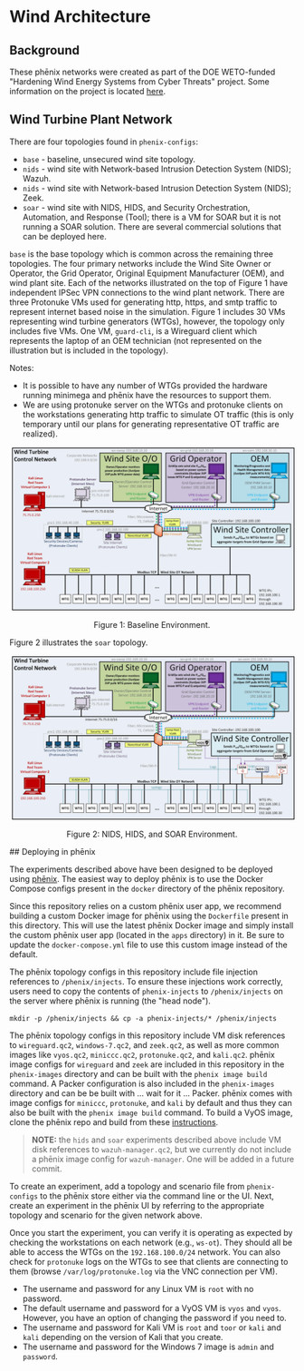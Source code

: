 # Wind Architecture

## Background
These phēnix networks were created as part of the DOE WETO-funded "Hardening Wind Energy Systems from Cyber Threats" project. Some information on the project is located [here](https://www.energy.gov/sites/default/files/2021-10/fy21peerreview-gridintegration-snl-johnson2.pdf).

## Wind Turbine Plant Network

There are four topologies found in `phenix-configs`: 
* `base` - baseline, unsecured wind site topology.
* `nids` - wind site with Network-based Intrusion Detection System (NIDS); Wazuh.
* `nids` - wind site with Network-based Intrusion Detection System (NIDS); Zeek.
* `soar` - wind site with NIDS, HIDS, and Security Orchestration, Automation, and Response (Tool); there is a VM for SOAR
but it is not running a SOAR solution. There are several commercial solutions that can be deployed here. 

`base` is the base topology which is common across the remaining
three topologies. The four primary networks include the Wind Site
Owner or Operator, the Grid Operator, Original Equipment Manufacturer (OEM), and wind plant site. Each of the
networks illustrated on the top of Figure 1 have independent IPSec VPN
connections to the wind plant network. There are three Protonuke VMs used for
generating http, https, and smtp traffic to represent internet based noise in
the simulation. Figure 1 includes 30 VMs representing wind turbine generators
(WTGs), however, the topology only includes five VMs. One VM, `guard-cli`, is a
Wireguard client which represents the laptop of an OEM technician (not
represented on the illustration but is included in the topology).

Notes:

- It is possible to have any number of WTGs provided the hardware running
  minimega and phēnix have the resources to support them.
- We are using protonuke server on the WTGs and protonuke clients on the
  workstations generating http traffic to simulate OT traffic (this is only
  temporary until our plans for generating representative OT traffic are
  realized).

![Figure 1: Baseline Environment](.images/wind-1.jpg)
<p align = "center">
Figure 1: Baseline Environment.
</p>

Figure 2 illustrates the `soar` topology.

![Figure 2: NIDS, HIDS, and SOAR Environment](.images/wind-5.jpg)
<p align = "center">
Figure 2: NIDS, HIDS, and SOAR Environment.
</p>
## Deploying in phēnix

The experiments described above have been designed to be deployed using
[phēnix](https://github.com/sandia-minimega/phenix). The easiest way to deploy
phēnix is to use the Docker Compose configs present in the `docker` directory of
the phēnix repository.

Since this repository relies on a custom phēnix user app, we recommend building
a custom Docker image for phēnix using the `Dockerfile` present in this
directory. This will use the latest phēnix Docker image and simply install the
custom phēnix user app (located in the `apps` directory) in it. Be sure to
update the `docker-compose.yml` file to use this custom image instead of the
default.

The phēnix topology configs in this repository include file injection references
to `/phenix/injects`. To ensure these injections work correctly, users need to
copy the contents of `phenix-injects` to `/phenix/injects` on the server where
phēnix is running (the "head node").

```
mkdir -p /phenix/injects && cp -a phenix-injects/* /phenix/injects
```

The phēnix topology configs in this repository include VM disk references to
`wireguard.qc2`, `windows-7.qc2`, and `zeek.qc2`, as well as more common images
like `vyos.qc2`, `miniccc.qc2`, `protonuke.qc2`, and `kali.qc2`. phēnix image configs for
`wireguard` and `zeek` are included in this repository in the `phenix-images`
directory and can be built with the `phenix image build` command. A Packer
configuration is also included in the `phenix-images` directory and can be be
built with ... wait for it ... Packer. phēnix comes with image configs for
`miniccc`, `protonuke`, and `kali` by default and thus they can also be built
with the `phenix image build` command. To build a VyOS image, clone the phēnix
repo and build from these
[instructions](https://github.com/sandia-minimega/phenix/tree/main/hack/vyos).

> **NOTE:** the `hids` and `soar` experiments described above include VM disk
> references to `wazuh-manager.qc2`, but we currently do not include a phēnix
> image config for `wazuh-manager`. One will be added in a future commit.

To create an experiment, add a topology and scenario file from `phenix-configs`
to the phēnix store either via the command line or the UI. Next, create an
experiment in the phēnix UI by referring to the appropriate topology and
scenario for the given network above.

Once you start the experiment, you can verify it is operating as expected by
checking the workstations on each network (e.g., `ws-ot`). They should all be
able to access the WTGs on the `192.168.100.0/24` network. You can also check
for `protonuke` logs on the WTGs to see that clients are connecting to them
(browse `/var/log/protonuke.log` via the VNC connection per VM).

- The username and password for any Linux VM is `root` with no password.
- The default username and password for a VyOS VM is `vyos` and `vyos`. However,
  you have an option of changing the password if you need to.
- The username and password for Kali VM is `root` and `toor` or `kali` and
  `kali` depending on the version of Kali that you create.
- The username and password for the Windows 7 image is `admin` and `password`.
